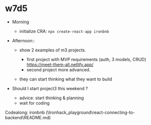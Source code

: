 
# w7d5

- Morning
  - initialize CRA: `npx create-react-app ironbnb`

- Afternoon:: 
  - show 2 examples of m3 projects.
    - first project with MVP requirements (auth, 3 models, CRUD)
      https://meet-them-all.netlify.app/
    - second project more advanced.

  - they can start thinking what they want to build
  

- Should I start project3 this weekend ?
  - advice: start thinking & planning
  - wait for coding


<!-- 

@LT:

Monday week8:
- we build a REST API
- most of those concepts are something they already know (we did it in m2)
- new concepts:
  - REST
  - res.json()
  - how to test the API with Postman
  - CORS
- One possible approach could be asking students to follow this unit as self-guided
- If so, provide a video explaining the new concepts & how to test the API with Postman

-->


Codealong: ironbnb (\Ironhack\_playground\react-connecting-to-backend\README.md)

